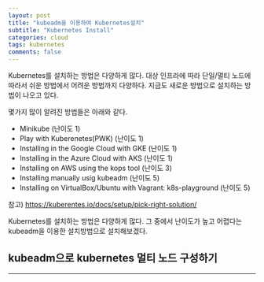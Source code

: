 ```yaml
---
layout: post
title: "kubeadm을 이용하여 Kubernetes설치"
subtitle: "Kubernetes Install"
categories: cloud
tags: kubernetes
comments: false
---
```


Kubernetes를 설치하는 방법은 다양하게 많다.
대상 인프라에 따라 단일/멀티 노드에 따라서 쉬운 방법에서 어려운 방법까지 다양하다.
지금도 새로운 방법으로 설치하는 방법이 나오고 있다.

몇가지 많이 알려진 방법들은 아래와 같다.
- Minikube (난이도 1)
- Play with Kuberenetes(PWK) (난이도 1)
- Installing in the Google Cloud with GKE (난이도 1)
- Installing in the Azure Cloud with AKS (난이도 1)
- Installing on AWS using the kops tool (난이도 3)
- Installing manually usig kubeadm (난이도 5)
- Installing on VirtualBox/Ubuntu with Vagrant: k8s-playground (난이도 5)

참고) https://kuberentes.io/docs/setup/pick-right-solution/

Kubernetes를 설치하는 방법은 다양하게 많다.
그 중에서 난이도가 높고 어렵다는 kubeadm을 이용한 설치방법으로 설치해보겠다.





## kubeadm으로 kubernetes 멀티 노드 구성하기 
---
